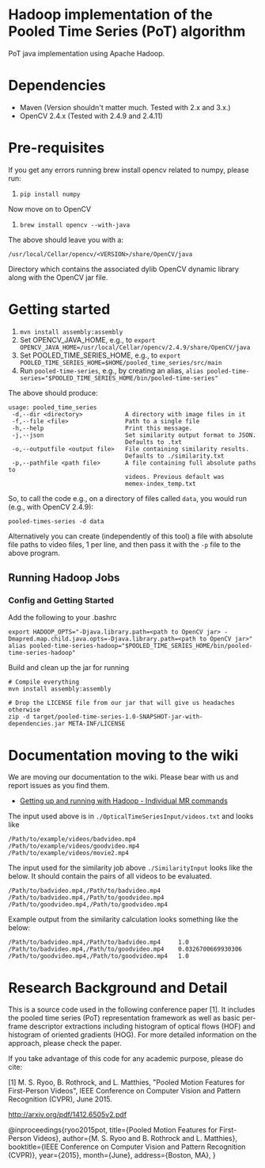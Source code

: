 Hadoop implementation of the Pooled Time Series (PoT) algorithm
===============================================================
PoT java implementation using Apache Hadoop.

# Dependencies
* Maven (Version shouldn't matter much. Tested with 2.x and 3.x.)
* OpenCV 2.4.x (Tested with 2.4.9 and 2.4.11)

# Pre-requisites
If you get any errors running brew install opencv related to numpy, please run:

 1. `pip install numpy`

Now move on to OpenCV
 1. `brew install opencv --with-java`
 
The above should leave you with a:

    /usr/local/Cellar/opencv/<VERSION>/share/OpenCV/java

Directory which contains the associated dylib OpenCV dynamic library along with the OpenCV jar file.

# Getting started
 1. `mvn install assembly:assembly`
 2. Set OPENCV_JAVA_HOME, e.g., to `export OPENCV_JAVA_HOME=/usr/local/Cellar/opencv/2.4.9/share/OpenCV/java`
 3. Set POOLED_TIME_SERIES_HOME, e.g., to `export POOLED_TIME_SERIES_HOME=$HOME/pooled_time_series/src/main`
 4. Run `pooled-time-series`, e.g., by creating an alias, `alias pooled-time-series="$POOLED_TIME_SERIES_HOME/bin/pooled-time-series"`
 
 The above should produce:
 
```
usage: pooled_time_series
 -d,--dir <directory>            A directory with image files in it
 -f,--file <file>                Path to a single file
 -h,--help                       Print this message.
 -j,--json                       Set similarity output format to JSON.
                                 Defaults to .txt
 -o,--outputfile <output file>   File containing similarity results.
                                 Defaults to ./similarity.txt
 -p,--pathfile <path file>       A file containing full absolute paths to
                                 videos. Previous default was
                                 memex-index_temp.txt
```

So, to call the code e.g., on a directory of files called `data`, you would run (e.g., with OpenCV 2.4.9):

```
pooled-times-series -d data
```

Alternatively you can create (independently of this tool) a file with absolute file paths to video files, 1 per line, and then pass it with the `-p` file to the above program.

## Running Hadoop Jobs
### Config and Getting Started
Add the following to your .bashrc
```
export HADOOP_OPTS="-Djava.library.path=<path to OpenCV jar> -Dmapred.map.child.java.opts=-Djava.library.path=<path to OpenCV jar>"
alias pooled-time-series-hadoop="$POOLED_TIME_SERIES_HOME/bin/pooled-time-series-hadoop"
```

Build and clean up the jar for running
```
# Compile everything
mvn install assembly:assembly

# Drop the LICENSE file from our jar that will give us headaches otherwise
zip -d target/pooled-time-series-1.0-SNAPSHOT-jar-with-dependencies.jar META-INF/LICENSE

```

# Documentation moving to the wiki 

We are moving our documentation to the wiki. Please bear with us and report issues as you find them.

* [Getting up and running with Hadoop - Individual MR commands](https://github.com/USCDataScience/hadoop-pot/wiki/Individual-MR-job-commands)

The input used above is in ```./OpticalTimeSeriesInput/videos.txt``` and looks like
```
/Path/to/example/videos/badvideo.mp4
/Path/to/example/videos/goodvideo.mp4
/Path/to/example/videos/movie2.mp4
```

The input used for the similarity job above ```./SimilarityInput``` looks like the below. It should contain the pairs of all videos to be evaluated.
```
/Path/to/badvideo.mp4,/Path/to/badvideo.mp4
/Path/to/badvideo.mp4,/Path/to/goodvideo.mp4
/Path/to/goodvideo.mp4,/Path/to/goodvideo.mp4
```

Example output from the similarity calculation looks something like the below:
```
/Path/to/badvideo.mp4,/Path/to/badvideo.mp4     1.0
/Path/to/badvideo.mp4,/Path/to/goodvideo.mp4 	0.0326700669930306
/Path/to/goodvideo.mp4,/Path/to/goodvideo.mp4   1.0
```

# Research Background and Detail
This is a source code used in the following conference paper [1].
It includes the pooled time series (PoT) representation framework as well as basic per-frame descriptor extractions including histogram of optical flows (HOF) and histogram of oriented gradients (HOG).
For more detailed information on the approach, please check the paper.

If you take advantage of this code for any academic purpose, please do cite:

[1] M. S. Ryoo, B. Rothrock, and L. Matthies, "Pooled Motion Features for First-Person Videos", IEEE Conference on Computer Vision and Pattern Recognition (CVPR), June 2015.

http://arxiv.org/pdf/1412.6505v2.pdf

@inproceedings{ryoo2015pot,
 title={Pooled Motion Features for First-Person Videos},
 author={M. S. Ryoo and B. Rothrock and L. Matthies},
 booktitle={IEEE Conference on Computer Vision and Pattern Recognition (CVPR)},
 year={2015},
 month={June},
 address={Boston, MA},
}
